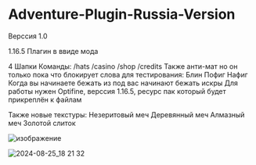 # Adventure-Plugin-Russia-Version
Верссия 1.0

1.16.5 Плагин в ввиде мода

4 Шапки
Команды:
 /hats
 /casino
 /shop
 /credits
Также анти-мат но он только пока что блокирует слова для тестирования:
 Блин
 Пофиг
 Нафиг
Когда вы начинаете бежать из под вас начинают бежать искры
Для работы нужен Optifine, верссия 1.16.5, ресурс пак который будет прикреплён к файлам

Также новые текстуры: 
Незеритовый меч
Деревянный меч
Алмазный меч
Золотой слиток

![изображение](https://github.com/user-attachments/assets/22b26f05-8d7f-4e94-9572-d94612425cb3)

![2024-08-25_18 21 32](https://github.com/user-attachments/assets/dc773e78-fe8f-4b1a-9de6-3a9cd8b6fca0)
